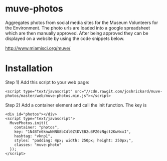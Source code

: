 muve-photos
===========

Aggregates photos from social media sites for the Museum Volunteers for the Environment.  The photo urls are loaded into a google spreadsheet which are then manually approved.  After being approved they can be displayed on a website by using the code snippets below.

http://www.miamisci.org/muve/


Installation
============

Step 1) Add this script to your web page:

    <script type="text/javascript" src="//cdn.rawgit.com/joshrickard/muve-photos/master/web/muve-photos.min.js"></script>


Step 2) Add a container element and call the init function.  The key is

    <div id="photos"></div>
    <script type="text/javascript">
      MuvePhotos.init({
        container: "photos",
        key: "1N4BTn6knwNNNU8bC4l0ZtDVEB2uBPZ0zNgct2KwNxxI",
        hashtag: "vknp1",
        styles: "padding: 4px; width: 250px; height: 250px;",
        classes: "muve-photo"
      });
    </script>
